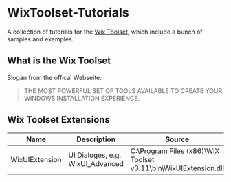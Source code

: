 # WixToolset-Tutorials
A collection of tutorials for the [Wix Toolset](http://wixtoolset.org/), which include a bunch of samples and examples.

## What is the Wix Toolset
Slogan from the offical Webseite:
> THE MOST POWERFUL SET OF TOOLS AVAILABLE TO CREATE YOUR WINDOWS INSTALLATION EXPERIENCE.

## Wix Toolset Extensions

|Name|Description|Source|
|---|---|---|
|WixUIExtension|UI Dialoges, e.g. WixUI_Advanced|C:\Program Files (x86)\WiX Toolset v3.11\bin\WixUIExtension.dll|
